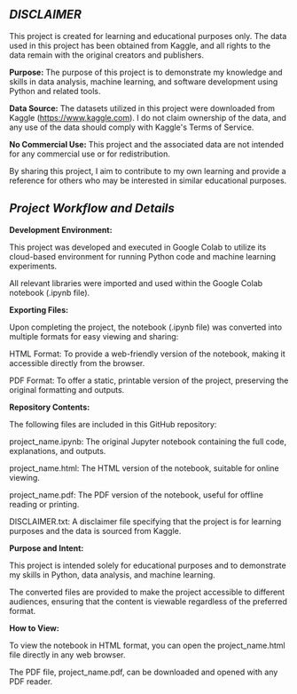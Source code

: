 _**DISCLAIMER**_
----------------------------------------------------------------------------------------------------------------------------------------------------------------------------------------------------------------
This project is created for learning and educational purposes only. The data used in this project has been obtained from Kaggle, and all rights to the data remain with the original creators and publishers.

**Purpose:**
The purpose of this project is to demonstrate my knowledge and skills in data analysis, machine learning, and software development using Python and related tools.

**Data Source:**
The datasets utilized in this project were downloaded from Kaggle (https://www.kaggle.com). I do not claim ownership of the data, and any use of the data should comply with Kaggle's Terms of Service.

**No Commercial Use:**
This project and the associated data are not intended for any commercial use or for redistribution.

By sharing this project, I aim to contribute to my own learning and provide a reference for others who may be interested in similar educational purposes.



_**Project Workflow and Details**_
----------------------------------------------------------------------------------------------------------------------------------------------------------------------------------------------------------------

**Development Environment:**

This project was developed and executed in Google Colab to utilize its cloud-based environment for running Python code and machine learning experiments.

All relevant libraries were imported and used within the Google Colab notebook (.ipynb file).

**Exporting Files:**

Upon completing the project, the notebook (.ipynb file) was converted into multiple formats for easy viewing and sharing:

HTML Format: To provide a web-friendly version of the notebook, making it accessible directly from the browser.

PDF Format: To offer a static, printable version of the project, preserving the original formatting and outputs.

**Repository Contents:**

The following files are included in this GitHub repository:

project_name.ipynb: The original Jupyter notebook containing the full code, explanations, and outputs.

project_name.html: The HTML version of the notebook, suitable for online viewing.

project_name.pdf: The PDF version of the notebook, useful for offline reading or printing.

DISCLAIMER.txt: A disclaimer file specifying that the project is for learning purposes and the data is sourced from Kaggle.

**Purpose and Intent:**

This project is intended solely for educational purposes and to demonstrate my skills in Python, data analysis, and machine learning.

The converted files are provided to make the project accessible to different audiences, ensuring that the content is viewable regardless of the preferred format.

**How to View:**

To view the notebook in HTML format, you can open the project_name.html file directly in any web browser.

The PDF file, project_name.pdf, can be downloaded and opened with any PDF reader.
